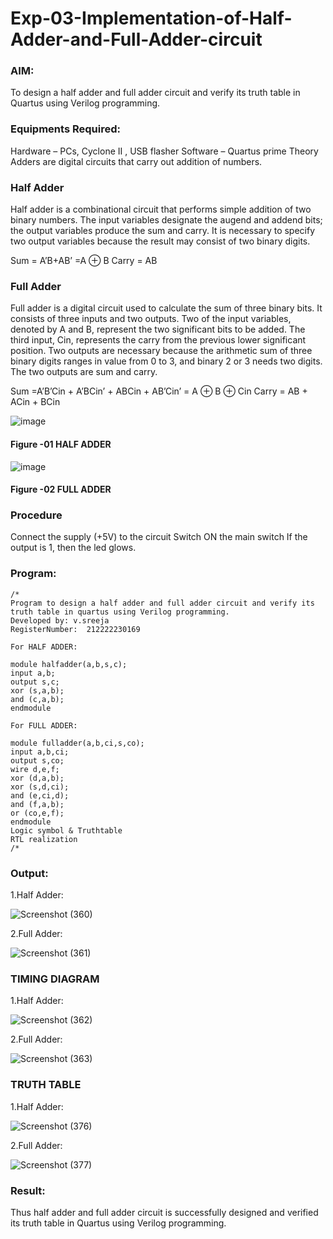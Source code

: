 # Exp-03-Implementation-of-Half-Adder-and-Full-Adder-circuit

### AIM:
To design a half adder and full adder circuit and verify its truth table in Quartus using Verilog programming.

### Equipments Required:
Hardware – PCs, Cyclone II , USB flasher
Software – Quartus prime
Theory
Adders are digital circuits that carry out addition of numbers.

### Half Adder
Half adder is a combinational circuit that performs simple addition of two binary numbers. The input variables designate the augend and addend bits; the output variables produce the sum and carry. It is necessary to specify two output variables because the result may consist of two binary digits.

Sum = A’B+AB’ =A ⊕ B Carry = AB

### Full Adder
Full adder is a digital circuit used to calculate the sum of three binary bits. It consists of three inputs and two outputs. Two of the input variables, denoted by A and B, represent the two significant bits to be added. The third input, Cin, represents the carry from the previous lower significant position. Two outputs are necessary because the arithmetic sum of three binary digits ranges in value from 0 to 3, and binary 2 or 3 needs two digits. The two outputs are sum and carry.

Sum =A’B’Cin + A’BCin’ + ABCin + AB’Cin’ = A ⊕ B ⊕ Cin Carry = AB + ACin + BCin

 ![image](https://user-images.githubusercontent.com/36288975/163552156-a13e5a56-c638-4110-97d9-8896907c8d25.png)

#### Figure -01 HALF ADDER 


![image](https://user-images.githubusercontent.com/36288975/163552057-b3547877-6d07-45b4-b7e0-bcfebfad9e1d.png)

#### Figure -02 FULL ADDER 

### Procedure

Connect the supply (+5V) to the circuit
Switch ON the main switch
If the output is 1, then the led glows.

### Program:
```
/*
Program to design a half adder and full adder circuit and verify its truth table in quartus using Verilog programming.
Developed by: v.sreeja
RegisterNumber:  212222230169

For HALF ADDER:

module halfadder(a,b,s,c);
input a,b;
output s,c;
xor (s,a,b);
and (c,a,b);
endmodule

For FULL ADDER:

module fulladder(a,b,ci,s,co);
input a,b,ci;
output s,co;
wire d,e,f;
xor (d,a,b);
xor (s,d,ci);
and (e,ci,d);
and (f,a,b);
or (co,e,f);
endmodule
Logic symbol & Truthtable
RTL realization
/*
```

### Output:
1.Half Adder:

![Screenshot (360)](https://github.com/VelasiriSreeja/Exp-02-Implementation-of-Half-Adder-and-Full-Adder-circuit/assets/118344328/5a55ae44-0e34-49a5-b166-648865fed89f)

2.Full Adder:

![Screenshot (361)](https://github.com/VelasiriSreeja/Exp-02-Implementation-of-Half-Adder-and-Full-Adder-circuit/assets/118344328/1570f9fe-afbb-4f15-9046-01dd9efa13e1)


### TIMING DIAGRAM
1.Half Adder:

![Screenshot (362)](https://github.com/VelasiriSreeja/Exp-02-Implementation-of-Half-Adder-and-Full-Adder-circuit/assets/118344328/a0c4d9c3-e064-4cd4-96e6-1281b623c438)

2.Full Adder:
 
![Screenshot (363)](https://github.com/VelasiriSreeja/Exp-02-Implementation-of-Half-Adder-and-Full-Adder-circuit/assets/118344328/5b6224c0-17c1-4b18-a5ea-31ab4d1c26df)


### TRUTH TABLE 

1.Half Adder:

![Screenshot (376)](https://github.com/VelasiriSreeja/Exp-02-Implementation-of-Half-Adder-and-Full-Adder-circuit/assets/118344328/f30e73b5-a304-4f42-ab89-84606caf647a)


2.Full Adder:

![Screenshot (377)](https://github.com/VelasiriSreeja/Exp-02-Implementation-of-Half-Adder-and-Full-Adder-circuit/assets/118344328/e04aaade-14b2-4406-9c3b-d2616d1c5c4f)


### Result:
Thus half adder and full adder circuit is successfully designed and verified its truth table in
Quartus using Verilog programming.
